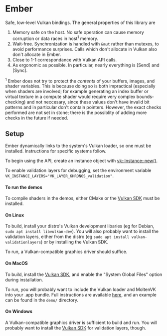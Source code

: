 # Ember

Safe, low-level Vulkan bindings. The general properties of this library are

1. Memory safe on the host. No safe operation can cause memory corruption or data races in host<sup>1</sup> memory.
2. Wait-free. Synchronization is handled with `&mut` rather than mutexes, to avoid performance surprises. Calls which don't allocate in Vulkan also don't allocate in Ember.
3. Close to 1-1 correspondance with Vulkan API calls.
4. As ergonomic as possible. In particular, nearly everything is [Send] and [Sync].

<sup>1</sup> Ember does not try to protect the _contents_ of your buffers, images, and shader variables. This is because doing so is both impractical (especially when shaders are involved; for example generating an index buffer or virtual texture in a compute shader would require very complex bounds-checking) and not neccesary, since these values don't have invalid bit patterns and in particular don't contain pointers. However, the exact checks performed are not set in stone; there is the possiblity of adding more checks in the future if needed.

## Setup

Ember dynamically links to the system's Vulkan loader, so one must be installed. Instructions for specific systems follow.

To begin using the API, create an instance object with [vk::Instance::new()](crate::vk::Instance::new()).

To enable validation layers for debugging, set the environment variable `VK_INSTANCE_LAYERS="VK_LAYER_KHRONOS_validation"`.

#### To run the demos

To compile shaders in the demos, either CMake or the [Vulkan SDK](https://vulkan.lunarg.com/sdk/home) must be installed.

#### On Linux

To build, install your distro's Vulkan development libaries (eg for Debian, `sudo apt install libvulkan-dev`). You will also probably want to install the validation layers, either from the distro (eg `sudo apt install vulkan-validationlayers`) or by installing the Vulkan SDK.

To run, a Vulkan-compatible graphics driver should suffice.

#### On MacOS

To build, install the [Vulkan SDK](https://vulkan.lunarg.com/sdk/home), and enable the "System Global Files" option during installation.

To run, you will probably want to include the Vulkan loader and MoltenVK into your .app bundle. Full instructions are available [here](crate::macos_instructions), and an example can be found in the `demo/` directory.

#### On Windows

A Vulkan-compatible graphics driver is sufficient to build and run. You will probably want to install the [Vulkan SDK](https://vulkan.lunarg.com/sdk/home) for validation layers, though.
